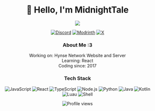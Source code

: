 <h1 align="center">👋 Hello, I'm MidnightTale</h1>

<p align="center">
  <img src="https://readme-typing-svg.herokuapp.com/?lines=Full-stack+Developer;UI/UX+Enthusiast;Open+Source+Contributor&center=true&width=380&height=45">
</p>

<p align="center">
  <a href="https://discord.com/users/221569955236282368"><img alt="Discord" src="https://img.shields.io/badge/Discord-7289DA?style=for-the-badge&logo=discord&logoColor=white"></a>
  <a href="https://modrinth.com/user/MidnightTale"><img alt="Modrinth" src="https://img.shields.io/badge/Modrinth-00AF5C?style=for-the-badge&logo=modrinth&logoColor=white"></a>
  <a href="https://x.com/midnighttale_"><img alt="X" src="https://img.shields.io/badge/X-000000?style=for-the-badge&logo=x&logoColor=white"></a>
</p>

<h3 align="center"> About Me :3</h3>

<p align="center">
Working on: Hynse Network Website and Server<br>
Learning: React<br>
Coding since: 2017
</p>

<h3 align="center">Tech Stack</h3>

<p align="center">
  <img src="https://img.shields.io/badge/-JavaScript-F7DF1E?style=flat-square&logo=javascript&logoColor=black" alt="JavaScript">
  <img src="https://img.shields.io/badge/-React-61DAFB?style=flat-square&logo=react&logoColor=black" alt="React">
  <img src="https://img.shields.io/badge/-TypeScript-3178C6?style=flat-square&logo=typescript&logoColor=white" alt="TypeScript">
  <img src="https://img.shields.io/badge/-Node.js-339933?style=flat-square&logo=node.js&logoColor=white" alt="Node.js">
  <img src="https://img.shields.io/badge/-Python-3776AB?style=flat-square&logo=python&logoColor=white" alt="Python">
  <img src="https://img.shields.io/badge/-Java-007396?style=flat-square&logo=java&logoColor=white" alt="Java">
  <img src="https://img.shields.io/badge/-Kotlin-0095D5?style=flat-square&logo=kotlin&logoColor=white" alt="Kotlin">
  <img src="https://img.shields.io/badge/-Luau-2C2D72?style=flat-square&logo=lua&logoColor=white" alt="Luau">
  <img src="https://img.shields.io/badge/-Shell-4EAA25?style=flat-square&logo=gnu-bash&logoColor=white" alt="Shell">
</p>

<p align="center">
  <img src="https://komarev.com/ghpvc/?username=MidnightTale&color=blueviolet" alt="Profile views">
</p>
